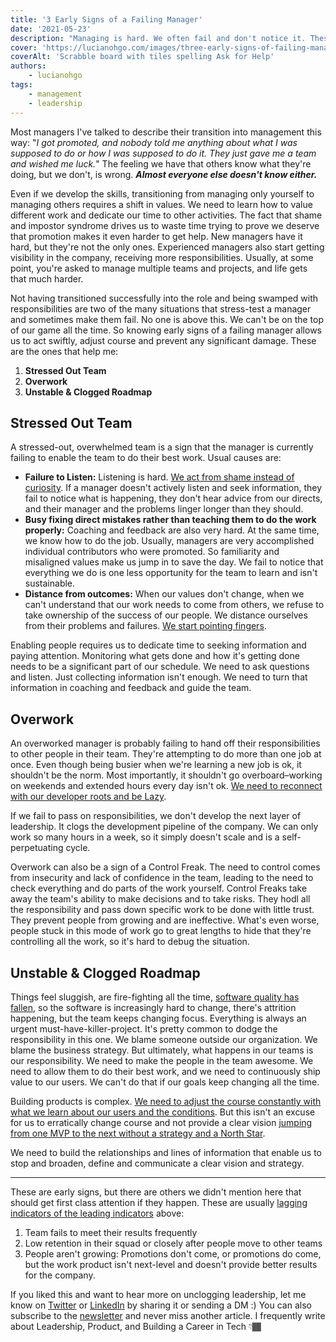 ```yaml
---
title: '3 Early Signs of a Failing Manager'
date: '2021-05-23'
description: "Managing is hard. We often fail and don't notice it. These 3 signs help us fix issues before they're too big"
cover: 'https://lucianohgo.com/images/three-early-signs-of-failing-managers/ask-for-help.jpeg'
coverAlt: 'Scrabble board with tiles spelling Ask for Help'
authors:
    - lucianohgo 
tags:
    - management
    - leadership
---
```


Most managers I've talked to describe their transition into management this way: "*I got promoted, and nobody told me anything about what I was supposed to do or how I was supposed to do it. They just gave me a team and wished me luck.*" The feeling we have that others know what they're doing, but we don't, is wrong. ***Almost everyone else doesn't know either.***

Even if we develop the skills, transitioning from managing only yourself to managing others requires a shift in values. We need to learn how to value different work and dedicate our time to other activities. The fact that shame and impostor syndrome drives us to waste time trying to prove we deserve that promotion makes it even harder to get help. New managers have it hard, but they're not the only ones. Experienced managers also start getting visibility in the company, receiving more responsibilities. Usually, at some point, you're asked to manage multiple teams and projects, and life gets that much harder.

Not having transitioned successfully into the role and being swamped with responsibilities are two of the many situations that stress-test a manager and sometimes make them fail. No one is above this. We can't be on the top of our game all the time. So knowing early signs of a failing manager allows us to act swiftly, adjust course and prevent any significant damage. These are the ones that help me:

1. **Stressed Out Team**
2. **Overwork**
3. **Unstable & Clogged Roadmap**

## Stressed Out Team

A stressed-out, overwhelmed team is a sign that the manager is currently failing to enable the team to do their best work. Usual causes are:

- **Failure to Listen:** Listening is hard. [We act from shame instead of curiosity](https://www.getrevue.co/profile/lucianohgo/issues/is-shame-keeping-curiosity-from-driving-your-career-forward-347521). If a manager doesn't actively listen and seek information, they fail to notice what is happening, they don't hear advice from our directs, and their manager and the problems linger longer than they should.
- **Busy fixing direct mistakes rather than teaching them to do the work properly:** Coaching and feedback are also very hard. At the same time, we know how to do the job. Usually, managers are very accomplished individual contributors who were promoted. So familiarity and misaligned values make us jump in to save the day. We fail to notice that everything we do is one less opportunity for the team to learn and isn't sustainable.
- **Distance from outcomes:** When our values don't change, when we can't understand that our work needs to come from others, we refuse to take ownership of the success of our people. We distance ourselves from their problems and failures. [We start pointing fingers](https://lucianohgo.com/posts/stop-pointing-fingers).

Enabling people requires us to dedicate time to seeking information and paying attention. Monitoring what gets done and how it's getting done needs to be a significant part of our schedule. We need to ask questions and listen. Just collecting information isn't enough. We need to turn that information in coaching and feedback and guide the team.

## Overwork

An overworked manager is probably failing to hand off their responsibilities to other people in their team. They're attempting to do more than one job at once. Even though being busier when we're learning a new job is ok, it shouldn't be the norm. Most importantly, it shouldn't go overboard–working on weekends and extended hours every day isn't ok. [We need to reconnect with our developer roots and be Lazy](https://www.getrevue.co/profile/lucianohgo/issues/are-you-being-lazy-enough-lu-s-newsletter-issue-8-503588).

If we fail to pass on responsibilities, we don't develop the next layer of leadership. It clogs the development pipeline of the company. We can only work so many hours in a week, so it simply doesn't scale and is a self-perpetuating cycle.

Overwork can also be a sign of a Control Freak. The need to control comes from insecurity and lack of confidence in the team, leading to the need to check everything and do parts of the work yourself. Control Freaks take away the team's ability to make decisions and to take risks. They hodl all the responsibility and pass down specific work to be done with little trust. They prevent people from growing and are ineffective. What's even worse, people stuck in this mode of work go to great lengths to hide that they're controlling all the work, so it's hard to debug the situation.

## Unstable & Clogged Roadmap

Things feel sluggish, are fire-fighting all the time, [software quality has fallen](https://www.getrevue.co/profile/lucianohgo/issues/what-s-software-quality-after-all-lu-s-newsletter-issue-12-580149), so the software is increasingly hard to change, there's attrition happening, but the team keeps changing focus. Everything is always an urgent must-have-killer-project. It's pretty common to dodge the responsibility in this one. We blame someone outside our organization. We blame the business strategy. But ultimately, what happens in our teams is our responsibility. We need to make the people in the team awesome. We need to allow them to do their best work, and we need to continuously ship value to our users. We can't do that if our goals keep changing all the time.

Building products is complex. [We need to adjust the course constantly with what we learn about our users and the conditions](https://www.getrevue.co/profile/lucianohgo/issues/it-s-a-sea-chart-not-a-road-map-359865). But this isn't an excuse for us to erratically change course and not provide a clear vision [jumping from one MVP to the next without a strategy and a North Star](https://www.getrevue.co/profile/lucianohgo/issues/too-much-minimum-too-little-viable-lu-s-newsletter-issue-5-443022).

We need to build the relationships and lines of information that enable us to stop and broaden, define and communicate a clear vision and strategy.

---

These are early signs, but there are others we didn't mention here that should get first class attention if they happen. These are usually [lagging indicators of the leading indicators](https://www.bmc.com/blogs/leading-vs-lagging-indicators/) above:

1. Team fails to meet their results frequently
2. Low retention in their squad or closely after people move to other teams
3. People aren't growing: Promotions don't come, or promotions do come, but the work product isn't next-level and doesn't provide better results for the company.

If you liked this and want to hear more on unclogging leadership, let me know on [Twitter](https://twitter.com/lucianohgo) or [LinkedIn](https://www.linkedin.com/in/lucianohgo/) by sharing it or sending a DM :) You can also subscribe to the [newsletter](https://www.getrevue.co/profile/lucianohgo) and never miss another article. I frequently write about Leadership, Product, and Building a Career in Tech 👇🏾
